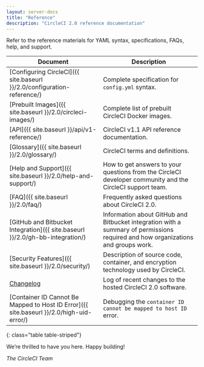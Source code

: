 ```yaml
---
layout: server-docs
title: "Reference"
description: "CircleCI 2.0 reference documentation"
---
```


Refer to the reference materials for YAML syntax, specifications, FAQs, help, and support.

Document | Description
----|----------
[Configuring CircleCI]({{ site.baseurl }}/2.0/configuration-reference/) | Complete specification for `config.yml` syntax.
[Prebuilt Images]({{ site.baseurl }}/2.0/circleci-images/) | Complete list of prebuilt CircleCI Docker images.
[API]({{ site.baseurl }}/api/v1-reference/) | CircleCI v1.1 API reference documentation.
[Glossary]({{ site.baseurl }}/2.0/glossary/) | CircleCI terms and definitions.
[Help and Support]({{ site.baseurl }}/2.0/help-and-support/) | How to get answers to your questions from the CircleCI developer community and the CircleCI support team.
[FAQ]({{ site.baseurl }}/2.0/faq/) | Frequently asked questions about CircleCI 2.0.
[GitHub and Bitbucket Integration]({{ site.baseurl }}/2.0/gh-bb-integration/) | Information about GitHub and Bitbucket integration with a summary of permissions required and how organizations and groups work.
[Security Features]({{ site.baseurl }}/2.0/security/) | Description of source code, container, and encryption technology used by CircleCI.
[Changelog](https://circleci.com/changelog/) | Log of recent changes to the hosted CircleCI 2.0 software.
[Container ID Cannot Be Mapped to Host ID Error]({{ site.baseurl }}/2.0/high-uid-error/) | Debugging the `container ID cannot be mapped to host ID` error.
{: class="table table-striped"}

We’re thrilled to have you here. Happy building!

_The CircleCI Team_
